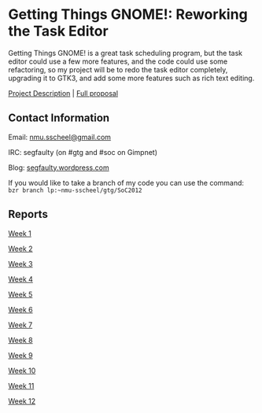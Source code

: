 # Getting Things GNOME!: Reworking the Task Editor

Getting Things GNOME! is a great task scheduling program, but the task
editor could use a few more features, and the code could use some
refactoring, so my project will be to redo the task editor completely,
upgrading it to GTK3, and add some more features such as rich text
editing.

[Project Description](https://google-melange.appspot.com/gsoc/project/google/gsoc2012/sscheel/21002)
| [Full proposal](https://google-melange.appspot.com/gsoc/proposal/review/google/gsoc2012/sscheel/8002)

## Contact Information

Email: <nmu.sscheel@gmail.com>

IRC: segfaulty (on #gtg and #soc on Gimpnet)

Blog: [segfaulty.wordpress.com](http://segfaulty.wordpress.com/)

If you would like to take a branch of my code you can use the command:
`bzr branch lp:~nmu-sscheel/gtg/SoC2012`

## Reports

[Week 1](2012_SteveScheel_week1)

[Week 2](2012_SteveScheel_week2)

[Week 3](2012_SteveScheel_week3)

[Week 4](2012_SteveScheel_week4)

[Week 5](2012_SteveScheel_week5)

[Week 6](2012_SteveScheel_week6)

[Week 7](2012_SteveScheel_week7)

[Week 8](2012_SteveScheel_week8)

[Week 9](2012_SteveScheel_week9)

[Week 10](2012_SteveScheel_week10)

[Week 11](2012_SteveScheel_week11)

[Week 12](2012_SteveScheel_week12)


